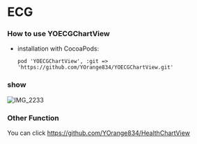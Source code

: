 # ECG

### How to use YOECGChartView

* installation with CocoaPods: 

  ```
  pod 'YOECGChartView', :git => 'https://github.com/YOrange834/YOECGChartView.git'
  ```

  

### show

![IMG_2233](/Users/mac/Desktop/ECG/ECG/res/IMG_2233.png)



### Other Function 

You can click  https://github.com/YOrange834/HealthChartView


